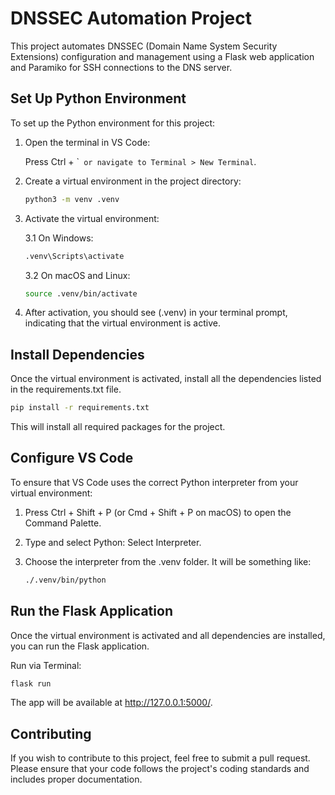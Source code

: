 
# DNSSEC Automation Project

This project automates DNSSEC (Domain Name System Security Extensions) configuration and management using a Flask web application and Paramiko for SSH connections to the DNS server.


## Set Up Python Environment

To set up the Python environment for this project:

1. Open the terminal in VS Code:

    Press Ctrl + \`` or navigate to Terminal > New Terminal`.

2. Create a virtual environment in the project directory:

    ```bash
    python3 -m venv .venv
    ```

3. Activate the virtual environment:

    3.1 On Windows:

    ```bash
    .venv\Scripts\activate
    ```

    3.2 On macOS and Linux:

    ```bash
    source .venv/bin/activate
    ```

4. After activation, you should see (.venv) in your terminal prompt, indicating that the virtual environment is active.


## Install Dependencies

Once the virtual environment is activated, install all the dependencies listed in the requirements.txt file.

```bash
pip install -r requirements.txt
```

This will install all required packages for the project.

## Configure VS Code

To ensure that VS Code uses the correct Python interpreter from your virtual environment:

1. Press Ctrl + Shift + P (or Cmd + Shift + P on macOS) to open the Command Palette.

2. Type and select Python: Select Interpreter.

3. Choose the interpreter from the .venv folder. It will be something like:

    ```bash
    ./.venv/bin/python
    ```

## Run the Flask Application

Once the virtual environment is activated and all dependencies are installed, you can run the Flask application.

Run via Terminal:

```bash
flask run
```

The app will be available at http://127.0.0.1:5000/.


## Contributing

If you wish to contribute to this project, feel free to submit a pull request. Please ensure that your code follows the project's coding standards and includes proper documentation.


